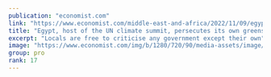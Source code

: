 ```yaml
---
publication: "economist.com"
link: "https://www.economist.com/middle-east-and-africa/2022/11/09/egypt-host-of-the-un-climate-summit-persecutes-its-own-greens"
title: "Egypt, host of the UN climate summit, persecutes its own greens"
excerpt: "Locals are free to criticise any government except their own"
image: "https://www.economist.com/img/b/1280/720/90/media-assets/image/20221112_MAP501.jpg"
group: pro
rank: 17
---
```

